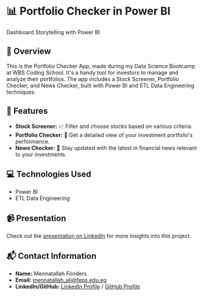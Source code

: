 # 📊 Portfolio Checker in Power BI
  Dashboard Storytelling with Power BI
## 🌟 Overview
This is the Portfolio Checker App, made during my Data Science Bootcamp at WBS Coding School. It's a handy tool for investors to manage and analyze their portfolios. The app includes a Stock Screener, Portfolio Checker, and News Checker, built with Power BI and ETL Data Engineering techniques.

## 🚀 Features
- **Stock Screener:** 📈 Filter and choose stocks based on various criteria.
- **Portfolio Checker:** 💼 Get a detailed view of your investment portfolio's performance.
- **News Checker:** 📰 Stay updated with the latest in financial news relevant to your investments.

## 💻 Technologies Used
- Power BI
- ETL Data Engineering


## 📹 Presentation
Check out the [presentation on LinkedIn](https://www.linkedin.com/feed/update/urn:li:activity:7128797532570161152/) for more insights into this project.

## 📬 Contact Information
- **Name:** Mennatallah Fönders
- **Email:** [mennatallah_ali@feps.edu.eg](mailto:mennatallah_ali@feps.edu.eg)
- **LinkedIn/GitHub:** [LinkedIn Profile](Your-LinkedIn-URL) / [GitHub Profile](Your-GitHub-URL)

